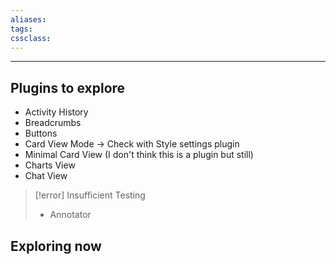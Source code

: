 ```yaml
---
aliases:
tags: 
cssclass:
---
```

---

## Plugins to explore
- Activity History
- Breadcrumbs
- Buttons
- Card View Mode → Check with Style settings plugin
- Minimal Card View (I don't think this is a plugin but still)
- Charts View
- Chat View

> [!error] Insufficient Testing
> - Annotator
> 

## Exploring now 

